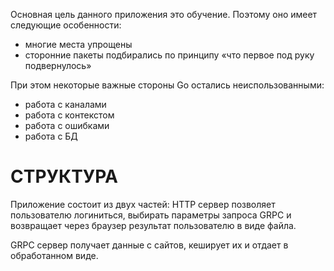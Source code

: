 Основная цель данного приложения это обучение. Поэтому оно имеет следующие особенности:
* многие места упрощены
* сторонние пакеты подбирались по принципу «что первое под руку подвернулось»

При этом некоторые важные стороны Go остались неиспользованными:
* работа с каналами
* работа с контекстом
* работа с ошибками
* работа с БД


СТРУКТУРА
=====================
Приложение состоит из двух частей:
HTTP сервер позволяет пользователю логиниться, выбирать параметры запроса GRPC и возвращает через браузер результат пользователю в виде файла.

GRPC сервер получает данные с сайтов, кеширует их и отдает в обработанном виде.
